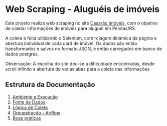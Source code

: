 # Web Scraping - Aluguéis de imóveis

Este projeto realiza web scraping no site [Casarão Imóveis](https://casaraoimoveis.com.br/imoveis/alugueis/pelotas/todos-os-tipos/), com o objetivo de coletar informações de imóveis para aluguel em Pelotas/RS.

A coleta é feita utilizando o Selenium, com rolagem dinâmica da página e abertura individual de cada card de imóvel. Os dados são então transformados e salvos no formato JSON, e então carregados em banco de dados postgres.

Observação: A escolha do site deu-se a dificuldade encontradas, desde scroll infinito a abertura de varias abas para a coleta das informações
## Estrutura da Documentação

1. [Ambiente e Execução](1_setup.md)
2. [Fonte de Dados](2_data_sources.md)
3. [Lógica de Coleta](3_scraping_logic.md)
4. [Orquestração - Airflow](4_airflow.md)
5. [Boas praticas](5_boas_praticas.md)